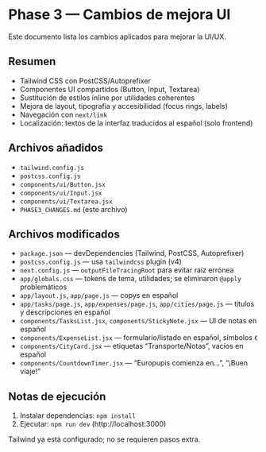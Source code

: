 # Phase 3 — Cambios de mejora UI

Este documento lista los cambios aplicados para mejorar la UI/UX.

## Resumen

- Tailwind CSS con PostCSS/Autoprefixer
- Componentes UI compartidos (Button, Input, Textarea)
- Sustitución de estilos inline por utilidades coherentes
- Mejora de layout, tipografía y accesibilidad (focus rings, labels)
- Navegación con `next/link`
- Localización: textos de la interfaz traducidos al español (solo frontend)

## Archivos añadidos

- `tailwind.config.js`
- `postcss.config.js`
- `components/ui/Button.jsx`
- `components/ui/Input.jsx`
- `components/ui/Textarea.jsx`
- `PHASE3_CHANGES.md` (este archivo)

## Archivos modificados

- `package.json` — devDependencies (Tailwind, PostCSS, Autoprefixer)
- `postcss.config.js` — usa `tailwindcss` plugin (v4)
- `next.config.js` — `outputFileTracingRoot` para evitar raíz errónea
- `app/globals.css` — tokens de tema, utilidades; se eliminaron `@apply` problemáticos
- `app/layout.js`, `app/page.js` — copys en español
- `app/tasks/page.js`, `app/expenses/page.js`, `app/cities/page.js` — títulos y descripciones en español
- `components/TasksList.jsx`, `components/StickyNote.jsx` — UI de notas en español
- `components/ExpenseList.jsx` — formulario/listado en español, símbolos `€`
- `components/CityCard.jsx` — etiquetas “Transporte/Notas”, vacíos en español
- `components/CountdownTimer.jsx` — “Europupis comienza en…”, “¡Buen viaje!”

## Notas de ejecución

1) Instalar dependencias: `npm install`
2) Ejecutar: `npm run dev` (http://localhost:3000)

Tailwind ya está configurado; no se requieren pasos extra.
